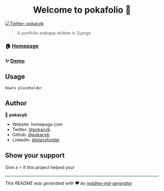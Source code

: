 <h1 align="center">Welcome to pokafolio 👋</h1>
<p>
  <a href="https://twitter.com/pokacyb" target="_blank">
    <img alt="Twitter: pokacyb" src="https://img.shields.io/twitter/follow/pokacyb.svg?style=social" />
  </a>
</p>

> A portfolio webapp written in Django

### 🏠 [Homepage](homepage.com)

### ✨ [Demo](hometest.com)

## Usage

```sh
Howto placeholder
```

## Author

👤 **pokacyb**

* Website: homepage.com
* Twitter: [@pokacyb](https://twitter.com/pokacyb)
* Github: [@pokacyb](https://github.com/pokacyb)
* LinkedIn: [@placeholder](https://linkedin.com/in/placeholder)

## Show your support

Give a ⭐️ if this project helped you!

***
_This README was generated with ❤️ by [readme-md-generator](https://github.com/kefranabg/readme-md-generator)_